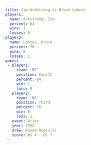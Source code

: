 ```yaml
---
title: Jim Armstrong vs Bruce Lohnes
player1:              
  name: Armstrong, Jim
  percent: 84         
  wins: 1             
  losses: 0           
player2:              
  name: Lohnes, Bruce 
  percent: 78         
  wins: 0             
  losses: 1           
games:
 - player1:          
     team: 'BC'      
     position: Fourth
     percent: 84     
     win: 1          
     loss: 0         
   player2:         
     team: 'NS'     
     position: Third
     percent: 78    
     win: 0         
     loss: 1        
   event: Brier        
   year: 1992          
   draw: Round Robin(3)
   score: NS 4 - BC 7  
---
```


